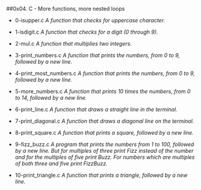 ##0x04. C - More functions, more nested loops

- 0-isupper.c _A function that checks for uppercase character._

- 1-isdigit.c _A function that checks for a digit (0 through 9)._

- 2-mul.c _A function that multiplies two integers._

- 3-print_numbers.c _A function that prints the numbers, from 0 to 9, followed by a new line._

- 4-print_most_numbers.c _A function that prints the numbers, from 0 to 9, followed by a new line._

- 5-more_numbers.c _A function that prints 10 times the numbers, from 0 to 14, followed by a new line._

- 6-print_line.c _A function that draws a straight line in the terminal._

- 7-print_diagonal.c _A function that draws a diagonal line on the terminal._

- 8-print_square.c _A function that prints a square, followed by a new line._

- 9-fizz_buzz.c _A program that prints the numbers from 1 to 100, followed by a new line. But for multiples of three print Fizz instead of the number and for the multiples of five print Buzz. For numbers which are multiples of both three and five print FizzBuzz._

- 10-print_triangle.c _A function that prints a triangle, followed by a new line._
